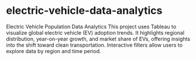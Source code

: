 # electric-vehicle-data-analytics
Electric Vehicle Population Data Analytics This project uses Tableau to visualize global electric vehicle (EV) adoption trends. It highlights regional distribution, year-on-year growth, and market share of EVs, offering insights into the shift toward clean transportation. Interactive filters allow users to explore data by region and time period.
